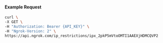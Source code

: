 <!-- Code generated for API Clients. DO NOT EDIT. -->

#### Example Request

```bash
curl \
-X GET \
-H "Authorization: Bearer {API_KEY}" \
-H "Ngrok-Version: 2" \
https://api.ngrok.com/ip_restrictions/ipx_2pkP5mVtoOMTI1AAEXjHDMCQVP2
```

